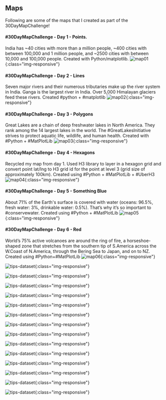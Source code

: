 ## Maps

Following are some of the maps that I created as part of the 30DayMapChallenge!

#### #30DayMapChallenge - Day 1 - Points. 
India has ~40 cities with more than a million people, ~400 cities with between 100,000 and 1 million people, and ~2500 cities with between 10,000 and 100,000 people.
Created with Python/matplotlib.
![map01](/images/maps/01112020.png){:class="img-responsive"} 

#### #30DayMapChallenge - Day 2 - Lines
Seven major rivers and their numerous tributaries make up the river system in India. Ganga is the largest river in India. Over 5,000 Himalayan glaciers feed these rivers.
Created #python + #matplotlib
![map02](/images/maps/02112020.png){:class="img-responsive"}

#### #30DayMapChallenge - Day 3 - Polygons
Great Lakes are a chain of deep freshwater lakes in North America. They rank among the 14 largest lakes in the world. The #GreatLakesInitiative strives to protect aquatic life, wildlife, and human health.
Created with #Python + #MatPlotLib
![map03](/images/maps/03112020.png){:class="img-responsive"} 

#### #30DayMapChallenge - Day 4 - Hexagons
Recycled my map from day 1. Used H3 library to layer in a hexagon grid and convert point lat/lng to H3 grid id for the point at level 3 (grid size of approximately 100km). 
Created using #Python + #MatPlotLib + #UberH3
![map04](/images/maps/04112020.png){:class="img-responsive"}

#### #30DayMapChallenge - Day 5 - Something Blue
About 71% of the Earth's surface is covered with water (oceans: 96.5%, fresh water: 3%, drinkable water: 0.5%). That’s why it’s so important to #conservewater. 
Created using #Python + #MatPlotLib
![map05](/images/maps/05112020.png){:class="img-responsive"} 

#### #30DayMapChallenge - Day 6 - Red
World’s 75% active volcanoes are around the ring of fire, a horseshoe-shaped zone that stretches from the southern tip of S.America across the W.Coast of N.America, through the Bering Sea to Japan, and on to NZ.
Created using #Python+#MatPlotLib
![map06](/images/maps/06112020.png){:class="img-responsive"}

![tips-dataset](/images/maps/07112020.png){:class="img-responsive"} 

![tips-dataset](/images/maps/08112020.png){:class="img-responsive"}

![tips-dataset](/images/maps/09112020.png){:class="img-responsive"} 

![tips-dataset](/images/maps/10112020.png){:class="img-responsive"}

![tips-dataset](/images/maps/13112020.png){:class="img-responsive"} 

![tips-dataset](/images/maps/14112020.png){:class="img-responsive"}

![tips-dataset](/images/maps/15112020.png){:class="img-responsive"} 

![tips-dataset](/images/maps/18112020.png){:class="img-responsive"}

![tips-dataset](/images/maps/20112020.png){:class="img-responsive"} 

![tips-dataset](/images/maps/21112020.png){:class="img-responsive"}

![tips-dataset](/images/maps/23112020.png){:class="img-responsive"} 

![tips-dataset](/images/maps/26112020.png){:class="img-responsive"}

![tips-dataset](/images/maps/29112020.png){:class="img-responsive"} 

![tips-dataset](/images/maps/30112020.png){:class="img-responsive"}


